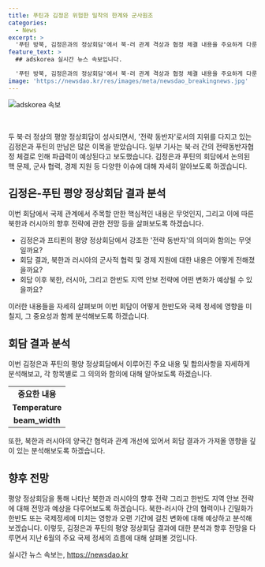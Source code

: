 ```yaml
---
title: 푸틴과 김정은 위험한 밀착의 한계와 군사원조
categories:
  - News
excerpt: >
  '푸틴 방북, 김정은과의 정상회담'에서 북·러 관계 격상과 협정 체결 내용을 주요하게 다룬 특집기사. 두 정상의 평양 정상회담에서 드러난 '동상이몽'과 협정 내용 분석을 통해 관계의 깊이와 미래 전망을 제시. 미국 압박에 맞서 루블화 결제 등 과시한 김정은과 협정의 의미를 살피며, 군사 및 경제적 이해관계에 대한 분석. 양국의 협력과 안보 관련 사안에 대한 분석과 미국과의 관계에 대한 전망을 다룸. 한반도 및 지역 안보에 미치는 영향과 사회적 파장을 심도 있게 분석하여 제시.
feature_text: >
  ## adskorea 실시간 뉴스 속보입니다.

  '푸틴 방북, 김정은과의 정상회담'에서 북·러 관계 격상과 협정 체결 내용을 주요하게 다룬 특집기사. 두 정상의 평양 정상회담에서 드러난 '동상이몽'과 협정 내용 분석을 통해 관계의 깊이와 미래 전망을 제시. 미국 압박에 맞서 루블화 결제 등 과시한 김정은과 협정의 의미를 살피며, 군사 및 경제적 이해관계에 대한 분석. 양국의 협력과 안보 관련 사안에 대한 분석과 미국과의 관계에 대한 전망을 다룸. 한반도 및 지역 안보에 미치는 영향과 사회적 파장을 심도 있게 분석하여 제시.
image: 'https://newsdao.kr/res/images/meta/newsdao_breakingnews.jpg'
---
```


<p><img src="https://newsdao.kr/res/images/meta/newsdao_breakingnews.jpg" alt="adskorea 속보" /></p>

<p data-ke-size="size16">&nbsp;</p>

<p>두 북·러 정상의 평양 정상회담이 성사되면서, '전략 동반자'로서의 지위를 다지고 있는 김정은과 푸틴의 만남은 많은 이목을 받았습니다. 일부 기사는 북·러 간의 전략동반자협정 체결로 인해 파급력이 예상된다고 보도했습니다. 김정은과 푸틴의 회담에서 논의된 핵 문제, 군사 협력, 경제 지원 등 다양한 이슈에 대해 자세히 알아보도록 하겠습니다.</p>

<h2 data-ke-size="size26">김정은-푸틴 평양 정상회담 결과 분석</h2>

<p>이번 회담에서 국제 관계에서 주목할 만한 핵심적인 내용은 무엇인지, 그리고 이에 따른 북한과 러시아의 향후 전략에 관한 전망 등을 살펴보도록 하겠습니다.</p>

<ul>
  <li>김정은과 프티푄의 평양 정상회담에서 강조한 '전략 동반자'의 의미와 함의는 무엇일까요?</li>
  <li>회담 결과, 북한과 러시아의 군사적 협력 및 경제 지원에 대한 내용은 어떻게 전해졌을까요?</li>
  <li>회담 이후 북한, 러시아, 그리고 한반도 지역 안보 전략에 어떤 변화가 예상될 수 있을까요?</li>
</ul>

<p>이러한 내용들을 자세히 살펴보며 이번 회담이 어떻게 한반도와 국제 정세에 영향을 미칠지, 그 중요성과 함께 분석해보도록 하겠습니다.</p>

<h2 data-ke-size="size26">회담 결과 분석</h2>

<p>이번 김정은과 푸틴의 평양 정상회담에서 이루어진 주요 내용 및 합의사항을 자세하게 분석해보고, 각 항목별로 그 의의와 함의에 대해 알아보도록 하겠습니다.</p>

<table>
  <tr>
    <td style="text-align: center; height: 17px;"><b>중요한 내용</b></td>
  </tr>
  <tr>
    <td style="text-align: center; height: 17px;"><b>Temperature</b></td>
  </tr>
  <tr>
    <td style="text-align: center; height: 17px;"><b>beam_width</b></td>
  </tr>
</table>

<p>또한, 북한과 러시아의 양국간 협력과 관계 개선에 있어서 회담 결과가 가져올 영향을 깊이 있는 분석해보도록 하겠습니다.</p>

<h2 data-ke-size="size26">향후 전망</h2>

<p>평양 정상회담을 통해 나타난 북한과 러시아의 향후 전략 그리고 한반도 지역 안보 전략에 대해 전망과 예상을 다루어보도록 하겠습니다. 북한-러시아 간의 협력이나 긴밀화가 한반도 또는 국제정세에 미치는 영향과 오랜 기간에 걸친 변화에 대해 예상하고 분석해보겠습니다.
이렇듯, 김정은과 푸틴의 평양 정상회담 결과에 대한 분석과 향후 전망을 다루면서 지난 6월의 주요 국제 정세의 흐름에 대해 살펴볼 것입니다.</p>
실시간 뉴스 속보는, <a href="https://newsdao.kr" rel="dofollow">https://newsdao.kr</a>


